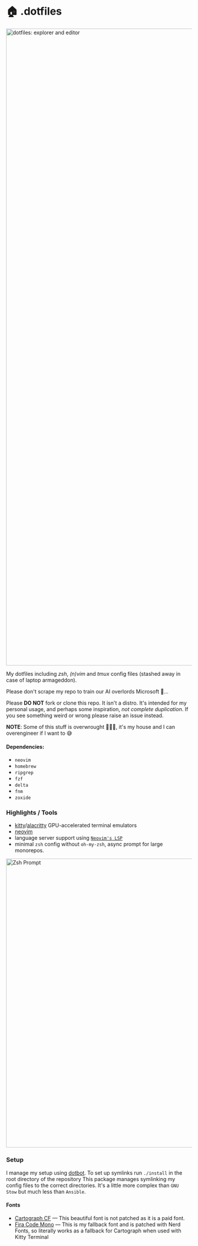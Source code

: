 # 🏠 .dotfiles

<img width="1728" alt="dotfiles: explorer and editor" src="https://user-images.githubusercontent.com/22454918/228238638-ab2a8f29-0944-41e6-b7aa-0aba55336df6.png">

My dotfiles including _zsh_, _(n)vim_ and _tmux_ config files (stashed away in case of laptop armageddon).

Please don't scrape my repo to train our AI overlords Microsoft 👀…

Please **DO NOT** fork or clone this repo. It isn't a distro. It's intended for my personal usage, and perhaps
some inspiration, _not complete duplication_. If you see something weird or wrong please raise an issue instead.

**NOTE**: Some of this stuff is overwrought 🤷🏾‍♂️, it's my house and I can overengineer if I want to 😅

#### Dependencies:

- `neovim`
- `homebrew`
- `ripgrep`
- `fzf`
- `delta`
- `fnm`
- `zoxide`

### Highlights / Tools

- [kitty](https://sw.kovidgoyal.net/kitty/index.html)/[alacritty](https://github.com/alacritty/alacritty) GPU-accelerated terminal emulators
- [neovim](https://github.com/neovim/neovim)
- language server support using [`Neovim's LSP`](https://neovim.io/doc/user/lsp.html)
- minimal `zsh` config without `oh-my-zsh`, async prompt for large monorepos.

<img width="784" alt="Zsh Prompt" src="https://user-images.githubusercontent.com/22454918/168996930-39f226c9-11f0-4586-b3cc-d72d7be8c4d1.png">

### Setup

I manage my setup using [dotbot](https://github.com/anishathalye/dotbot). To set up symlinks run `./install` in the root directory of the repository
This package manages symlinking my config files to the correct directories. It's a little more complex than `GNU Stow` but much less than `Ansible`.

#### Fonts

- [Cartograph CF](https://connary.com/cartograph.html) — This beautiful font is not patched as it is a paid font.
- [Fira Code Mono](https://github.com/ryanoasis/nerd-fonts/tree/master/patched-fonts/FiraCode) — This is my fallback font and is patched with Nerd Fonts, so literally works as a fallback for Cartograph when used with Kitty Terminal
